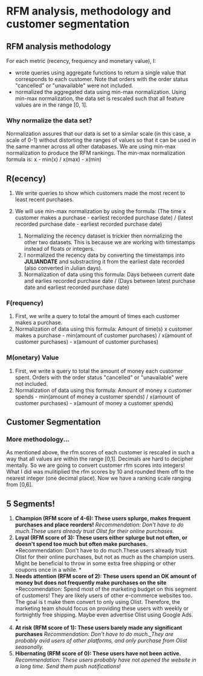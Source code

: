 # RFM analysis, methodology and customer segmentation

## RFM analysis methodology
For each metric (recency, frequency and monetary value), I:
- wrote queries using aggregate functions to return a single value that corresponds to each customer. Note that orders with the order status "cancelled" or "unavailable" were not included.  
- normalized the aggregated data using min-max normalization. Using min-max normalization, the data set is rescaled such that all feature values are in the range [0, 1]. 

### Why normalize the data set?
Normalization assures that our data is set to a similar scale (in this case, a scale of 0-1) without distorting the ranges of values so that it can be used in the same manner across all other databases.
We are using min-max normalization to produce the RFM rankings. The min-max normalization formula is: x - min(x) / x(max) - x(min)


## R(ecency)
1. We write queries to show which customers made the most recent to least recent purchases.
2. We will use min-max normalization by using the formula: (The time x customer makes a purchase - earliest recorded purchase date) / (latest recorded purchase date -  earliest recorded purchase date)

    1. Normalizing the recency dataset is trickier then normalizing the other two datasets. This is because we are working with timestamps instead of floats or integers.  
    2. I normalized the recency data by converting the timestamps into **JULIANDATE** and substracting it from the earliest date recorded (also converted in Julian days).  
    3.  Normalization of data using this formula: Days between current date and earlies recorded purchase date / (Days between latest purchase date and earliest recorded purchase date)


### F(requency)
1. First, we write a query to total the amount of times each customer makes a purchase. 
2. Normalization of data using this formula: Amount of time(s) x customer makes a purchase - min(amount of customer purchases) / x(amount of customer purchases) - x(amount of customer purchases)



### M(onetary) Value
1. First, we write a query to total the amount of money each customer spent. Orders with the order status "cancelled" or "unavailable" were not included. 
2. Normalization of data using this formula: Amount of money x customer spends - min(amount of money a customer spends) / x(amount of customer purchases) - x(amount of money a customer spends)


## Customer Segmentation

### More methodology...
As mentioned above, the rfm scores of each customer is rescaled in such a way that all values are within the range [0,1]. Decimals are hard to decipher mentally. So we are going to convert customer rfm scores into integers! 
What I did was mulitiplied the rfm scores by 10 and rounded them off to the nearest integer (one decimal place). Now we have a ranking scale ranging from [0,6]. 

## 5 Segments!

1. **Champion (RFM score of 4-6): These users splurge, makes frequent purchases and place reorders!**
     *Recommendation: Don't have to do much.These users already trust Olist for their online purchases.*
2. **Loyal (RFM score of 3): These users either splurge but not often, or doesn't spend too much but often make purchases.**
     *Recommendation: Don't have to do much.These users already trust Olist for their online purchases, but not as much as the champion users. Might be beneficial to throw in some extra free shipping or other coupons once in a while. *
3. **Needs attention (RFM score of 2): These users spend an OK amount of money but does not frequently make purchases on the site**
    *Reccomendation: Spend most of the marketing budget on this segment of customers! They are likely users of other e-commerce websites too. The goal is t make them convert to only using Olist. Therefore, the marketing team should focus on providing these users with weekly or fortnightly free shipping. Maybe even advertise Olist using Google Ads. *
4. **At risk (RFM score of 1): These users barely made any significant purchases**
     *Recommendation: Don't have to do much._They are probably avid users of other platforms, and only purchase from Olist seasonally.*
5. **Hibernating (RFM score of 0): These users have not been active.**
     *Recommendation: These users probably have not opened the website in a long time. Send them push notifications!*
   



